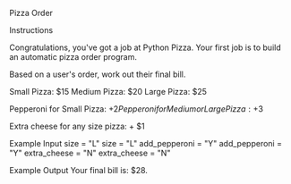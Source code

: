 Pizza Order

Instructions

Congratulations, you've got a job at Python Pizza. Your first job is to build an automatic pizza order program.

Based on a user's order, work out their final bill.

Small Pizza: $15
Medium Pizza: $20
Large Pizza: $25

Pepperoni for Small Pizza: +$2
Pepperoni for Medium or Large Pizza: +$3

Extra cheese for any size pizza: + $1

Example Input
size = "L"
size = "L"
add_pepperoni = "Y"
add_pepperoni = "Y"
extra_cheese = "N"
extra_cheese = "N"

Example Output
Your final bill is: $28.
